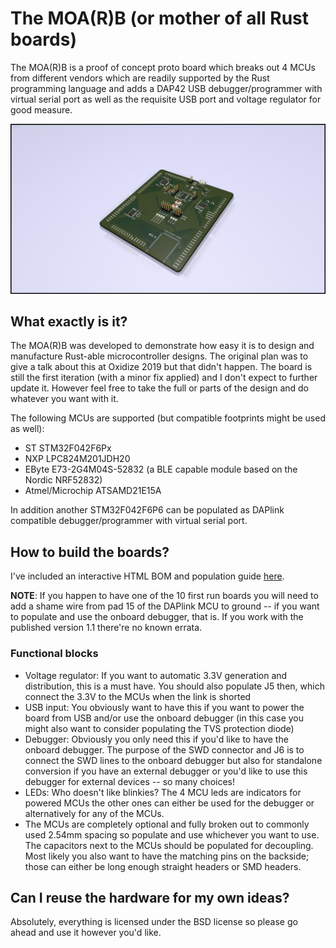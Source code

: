 # The MOA(R)B (or mother of all Rust boards)

The MOA(R)B is a proof of concept proto board which breaks out 4 MCUs from
different vendors which are readily supported by the Rust programming language
and adds a DAP42 USB debugger/programmer with virtual serial port as well as
the requisite USB port and voltage regulator for good measure.

![KiCad 3D rendering of the PCB](rendering.jpg)

## What exactly is it?

The MOA(R)B was developed to demonstrate how easy it is to design and manufacture Rust-able microcontroller designs. The original plan was to give a talk about this at Oxidize 2019 but that didn't happen. The board is still the first iteration (with a minor fix applied) and I don't expect to further update it. However feel free to take the full or parts of the design and do whatever you want with it.

The following MCUs are supported (but compatible footprints might be used as well):
* ST STM32F042F6Px
* NXP LPC824M201JDH20
* EByte E73-2G4M04S-52832 (a BLE capable module based on the Nordic NRF52832)
* Atmel/Microchip ATSAMD21E15A

In addition another STM32F042F6P6 can be populated as DAPlink compatible debugger/programmer with virtual serial port.

## How to build the boards?

I've included an interactive HTML BOM and population guide [here](bom/ibom.html).

**NOTE**: If you happen to have one of the 10 first run boards you will need to add a shame wire from pad 15 of the DAPlink MCU to ground -- if you want to populate and use the onboard debugger, that is. If you work with the published version 1.1 there're no known errata.

### Functional blocks

* Voltage regulator: If you want to automatic 3.3V generation and distribution, this is a must have. You should also populate J5 then, which connect the 3.3V to the MCUs when the link is shorted
* USB input: You obviously want to have this if you want to power the board from USB and/or use the onboard debugger (in this case you might also want to consider populating the TVS protection diode)
* Debugger: Obviously you only need this if you'd like to have the onboard debugger. The purpose of the SWD connector and J6 is to connect the SWD lines to the onboard debugger but also for standalone conversion if you have an external debugger or you'd like to use this debugger for external devices -- so many choices!
* LEDs: Who doesn't like blinkies? The 4 MCU leds are indicators for powered MCUs the other ones can either be used for the debugger or alternatively for any of the MCUs.
* The MCUs are completely optional and fully broken out to commonly used 2.54mm spacing so populate and use whichever you want to use. The capacitors next to the MCUs should be populated for decoupling. Most likely you also want to have the matching pins on the backside; those can either be long enough straight headers or SMD headers.

## Can I reuse the hardware for my own ideas?

Absolutely, everything is licensed under the BSD license so please go ahead and use it however you'd like.
